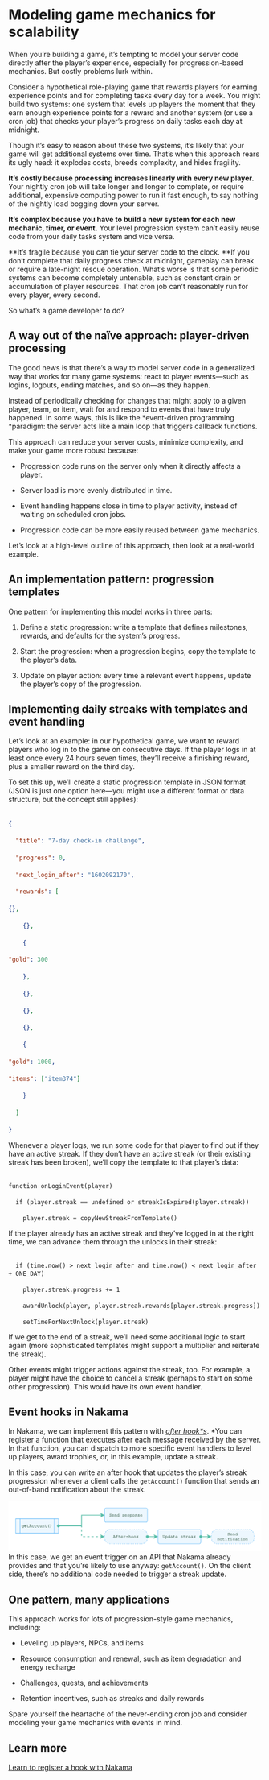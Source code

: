 [nakama-after-hook]: images/nakama-after-hook.png "After hook updating a player's streak progression when getAccount function is called"

# Modeling game mechanics for scalability

When you’re building a game, it’s tempting to model your server code directly after the player’s experience, especially for progression-based mechanics. But costly problems lurk within.

Consider a hypothetical role-playing game that rewards players for earning experience points and for completing tasks every day for a week. You might build two systems: one system that levels up players the moment that they earn enough experience points for a reward and another system (or use a cron job) that checks your player’s progress on daily tasks each day at midnight.

Though it’s easy to reason about these two systems, it’s likely that your game will get additional systems over time. That’s when this approach rears its ugly head: it explodes costs, breeds complexity, and hides fragility.

**It’s costly because processing increases linearly with every new player.** Your nightly cron job will take longer and longer to complete, or require additional, expensive computing power to run it fast enough, to say nothing of the nightly load bogging down your server.

**It’s complex because you have to build a new system for each new mechanic, timer, or event.** Your level progression system can’t easily reuse code from your daily tasks system and vice versa.

**It’s fragile because you can tie your server code to the clock. **If you don’t complete that daily progress check at midnight, gameplay can break or require a late-night rescue operation. What’s worse is that some periodic systems can become completely untenable, such as constant drain or accumulation of player resources. That cron job can’t reasonably run for every player, every second.

So what’s a game developer to do?

## A way out of the naïve approach: player-driven processing

The good news is that there’s a way to model server code in a generalized way that works for many game systems: react to player events—such as logins, logouts, ending matches, and so on—as they happen.

Instead of periodically checking for changes that might apply to a given player, team, or item, wait for and respond to events that have truly happened. In some ways, this is like the *event-driven programming *paradigm: the server acts like a main loop that triggers callback functions.

This approach can reduce your server costs, minimize complexity, and make your game more robust because:

* Progression code runs on the server only when it directly affects a player.

* Server load is more evenly distributed in time.

* Event handling happens close in time to player activity, instead of waiting on scheduled cron jobs.

* Progression code can be more easily reused between game mechanics.

Let’s look at a high-level outline of this approach, then look at a real-world example.

## An implementation pattern: progression templates

One pattern for implementing this model works in three parts:

1. Define a static progression: write a template that defines milestones, rewards, and defaults for the system’s progress.

2. Start the progression: when a progression begins, copy the template to the player’s data.

3. Update on player action: every time a relevant event happens, update the player’s copy of the progression.

## Implementing daily streaks with templates and event handling

Let’s look at an example: in our hypothetical game, we want to reward players who log in to the game on consecutive days. If the player logs in at least once every 24 hours seven times, they’ll receive a finishing reward, plus a smaller reward on the third day.

To set this up, we’ll create a static progression template in JSON format (JSON is just one option here—you might use a different format or data structure, but the concept still applies):

```json

{

  "title": "7-day check-in challenge",

  "progress": 0,

  "next_login_after": "1602092170",

  "rewards": [

{},

	{},

	{

"gold": 300

	},

	{},

	{},

	{},

	{

"gold": 1000,

"items": ["item374"]

	}

  ]

}

```

Whenever a player logs, we run some code for that player to find out if they have an active streak. If they don’t have an active streak (or their existing streak has been broken), we’ll copy the template to that player’s data:

```pseudocode

function onLoginEvent(player)

  if (player.streak == undefined or streakIsExpired(player.streak))

    player.streak = copyNewStreakFromTemplate()
```

If the player already has an active streak and they’ve logged in at the right time, we can advance them through the unlocks in their streak:

```pseudocode

  if (time.now() > next_login_after and time.now() < next_login_after + ONE_DAY)

    player.streak.progress += 1

    awardUnlock(player, player.streak.rewards[player.streak.progress])

    setTimeForNextUnlock(player.streak)

```

If we get to the end of a streak, we’ll need some additional logic to start again (more sophisticated templates might support a multiplier and reiterate the streak).

Other events might trigger actions against the streak, too. For example, a player might have the choice to cancel a streak (perhaps to start on some other progression). This would have its own event handler.

## Event hooks in Nakama

In Nakama, we can implement this pattern with *[after hook*s](https://heroiclabs.com/docs/runtime-code-basics/#after-hook)*. *You can register a function that executes after each message received by the server. In that function, you can dispatch to more specific event handlers to level up players, award trophies, or, in this example, update a streak.

In this case, you can write an after hook that updates the player’s streak progression whenever a client calls the `getAccount()` function that sends an out-of-band notification about the streak.

![After hook updating a player's streak progression when getAccount function is called][nakama-after-hook] In this case, we get an event trigger on an API that Nakama already provides and that you’re likely to use anyway: `getAccount()`. On the client side, there’s no additional code needed to trigger a streak update.

## One pattern, many applications

This approach works for lots of progression-style game mechanics, including:

* Leveling up players, NPCs, and items

* Resource consumption and renewal, such as item degradation and energy recharge

* Challenges, quests, and achievements

* Retention incentives, such as streaks and daily rewards

Spare yourself the heartache of the never-ending cron job and consider modeling your game mechanics with events in mind.

## Learn more

[Learn to register a hook with Nakama](https://heroiclabs.com/docs/runtime-code-basics/#register-hooks)
